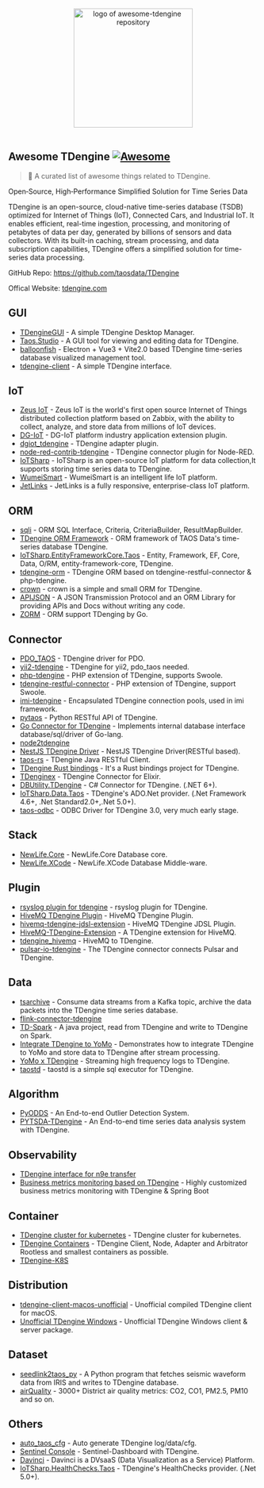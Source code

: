 <div class="github-widget" data-repo="taosdata/awesome-tdengine"></div>
<script async src="https://pagead2.googlesyndication.com/pagead/js/adsbygoogle.js"></script><ins class="adsbygoogle" style="display:block" data-ad-client="ca-pub-6890694312814945" data-ad-slot="5473692530" data-ad-format="auto"  data-full-width-responsive="true"></ins><script>(adsbygoogle = window.adsbygoogle || []).push({});</script>
<p align="center">
  <br>
  <a href="https://tdengine.com"><img width="240" src="https://raw.githubusercontent.com/taosdata/awesome-tdengine/master/./assets/logo.svg?sanitize=true" alt="logo of awesome-tdengine repository"></a>
  <br>
  <br>
</p>

## Awesome TDengine [![Awesome](https://cdn.rawgit.com/sindresorhus/awesome/d7305f38d29fed78fa85652e3a63e154dd8e8829/media/badge.svg)](https://github.com/sindresorhus/awesome)

> 🎉 A curated list of awesome things related to TDengine.

Open‑Source, High‑Performance Simplified Solution for Time Series Data

TDengine is an open-source, cloud-native time-series database (TSDB) optimized for Internet of Things (IoT), Connected Cars, and Industrial IoT. It enables efficient, real-time ingestion, processing, and monitoring of petabytes of data per day, generated by billions of sensors and data collectors. With its built-in caching, stream processing, and data subscription capabilities, TDengine offers a simplified solution for time-series data processing.

GitHub Repo: https://github.com/taosdata/TDengine

Offical Website: [tdengine.com](https://tdengine.com)



## GUI

- [TDengineGUI](https://github.com/arielyang/TDengineGUI) - A simple TDengine Desktop Manager.
- [Taos.Studio](https://github.com/maikebing/Taos.Studio) - A GUI tool for viewing and editing data for TDengine.
- [balloonfish](https://github.com/xielaoshi99/balloonfish) - Electron + Vue3 + Vite2.0 based TDengine time-series database visualized management tool.
- [tdengine-client](https://github.com/wurong1420/tdengine-client) - A simple TDengine interface.

## IoT

- [Zeus IoT](https://github.com/zmops/zeus-iot) - Zeus IoT is the world's first open source Internet of Things distributed collection platform based on Zabbix, with the ability to collect, analyze, and store data from millions of IoT devices.
- [DG-IoT](https://github.com/dgiot/dgiot-dashboard) - DG-IoT platform industry application extension plugin.
- [dgiot_tdengine](https://github.com/dgiot/dgiot_tdengine) - TDengine adapter plugin.
- [node-red-contrib-tdengine](https://github.com/kp45-tech/node-red-contrib-tdengine) - TDengine connector plugin for Node-RED.
- [IoTSharp](https://github.com/IoTSharp/IoTSharp/blob/master/IoTSharp.Data.TimeSeries/TaosStorage.cs) - IoTSharp is an open-source IoT platform for data collection,It supports storing time series data to TDengine. 
- [WumeiSmart](https://github.com/kerwincui/wumei-smart) - WumeiSmart is an intelligent life IoT platform.
- [JetLinks](https://github.com/jetlinks/jetlinks-community) - JetLinks is a fully responsive, enterprise-class IoT platform.

## ORM
- [sqli](https://github.com/x-ream/sqli) - ORM SQL Interface, Criteria, CriteriaBuilder, ResultMapBuilder.
- [TDengine ORM Framework](https://github.com/hxshun/TDengineORM) - ORM framework of TAOS Data's time-series database TDengine.
- [IoTSharp.EntityFrameworkCore.Taos](https://github.com/IoTSharp/EntityFrameworkCore.Taos) - Entity, Framework, EF, Core, Data, O/RM, entity-framework-core, TDengine.
- [tdengine-orm](https://github.com/Yurunsoft/tdengine-orm) - TDengine ORM based on tdengine-restful-connector & php-tdengine.<!--lint ignore awesome-list-item-->
- [crown](https://github.com/machine-w/crown) - crown is a simple and small ORM for TDengine.
- [APIJSON](https://github.com/Tencent/APIJSON) - A JSON Transmission Protocol and an ORM Library for providing APIs and Docs without writing any code.
- [ZORM](https://gitee.com/chunanyong/zorm) - ORM support TDenging by Go.
 
## Connector

- [PDO_TAOS](https://github.com/bearlord/pdo_taos) - TDengine driver for PDO.
- [yii2-tdengine](https://github.com/bearlord/yii2-tdengine) - TDengine for yii2, pdo_taos needed.
- [php-tdengine](https://github.com/Yurunsoft/php-tdengine) - PHP extension of TDengine, supports Swoole.
- [tdengine-restful-connector](https://github.com/Yurunsoft/tdengine-restful-connector) - PHP extension of TDengine, support Swoole.
- [imi-tdengine](https://github.com/imiphp/imi-tdengine) - Encapsulated TDengine connection pools, used in imi framework.
- [pytaos](https://github.com/horennel/pytaos) - Python RESTful API of TDengine.
- [Go Connector for TDengine](https://github.com/wenj91/taos-driver) - Implements internal database interface database/sql/driver of Go-lang.
- [node2tdengine](https://github.com/machine-w/node2tdengine)
- [NestJS TDengine Driver](https://github.com/IricBing/nestjs-tdengine) - NestJS TDengine Driver(RESTful based).
- [taos-rs](https://github.com/yuerrd/taos-rs) - TDengine Java RESTful Client.
- [TDengine Rust bindings](https://github.com/songtianyi/tdengine-rust-bindings) - It's a Rust bindings project for TDengine.
- [TDenginex](https://github.com/lizhaochao/TDenginex) - TDengine Connector for Elixir.
- [DBUtility.TDengine](https://github.com/cockroach888/GSA.MOLLE.ToolKits/tree/main/src/ToolKits.DBUtility) - C# Connector for TDengine. (.NET 6+). 
- [IoTSharp.Data.Taos](https://www.nuget.org/packages/IoTSharp.Data.Taos/)  - TDengine's ADO.Net provider. (.Net Framework 4.6+, .Net Standard2.0+,.Net 5.0+). 
- [taos-odbc](https://github.com/freemine/taos_odbc) - ODBC Driver for TDengine 3.0, very much early stage.

## Stack

- [NewLife.Core](https://github.com/NewLifeX/X) - NewLife.Core Database core.
- [NewLife.XCode](https://github.com/NewLifeX/NewLife.XCode) - NewLife.XCode Database Middle-ware.

## Plugin

<!--lint ignore awesome-list-item-->
- [rsyslog plugin for tdengine](https://github.com/mxmkeep/rsyslog-omtaos) - rsyslog plugin for TDengine.
- [HiveMQ TDengine Plugin](https://github.com/huskar-t/hivemq-tdengine-extension) - HiveMQ TDengine Plugin.
- [hivemq-tdengine-jdsl-extension](https://github.com/huskar-t/hivemq-tdengine-jdsl-extension) - HiveMQ TDengine JDSL Plugin.
- [HiveMQ-TDengine-Extension](https://github.com/john-bigz/hivemq-tdengine-extension) - A TDengine extension for HiveMQ.
- [tdengine_hivemq](https://github.com/379547990/tdengine_hivemq) - HiveMQ to TDengine.
- [pulsar-io-tdengine](https://github.com/JueShanCoder/pulsar-io-tdengine) - The TDengine connector connects Pulsar and TDengine.

## Data

- [tsarchive](https://github.com/cenc-cea/tsarchive) - Consume data streams from a Kafka topic, archive the data packets into the TDengine time series database.
- [flink-connector-tdengine](https://github.com/echisan/flink-connector-tdengine)
- [TD-Spark](https://github.com/liuyq-617/TD-Spark) - A java project, read from TDengine and write to TDengine on Spark.
- [Integrate TDengine to YoMo](https://github.com/yomorun/yomo-sink-tdengine-example) - Demonstrates how to integrate TDengine to YoMo and store data to TDengine after stream processing.
- [YoMo x TDengine](https://github.com/fanweixiao/push-stream-logging) - Streaming high frequency logs to TDengine.<!--lint ignore awesome-list-item-->
- [taostd](https://github.com/nzhzds/taostd) - taostd is a simple sql executor for TDengine.

## Algorithm

- [PyODDS](https://github.com/datamllab/pyodds) - An End-to-end Outlier Detection System.
- [PYTSDA-TDengine](https://github.com/Shawshank-Smile/PYTSDA-TDengine) - An End-to-end time series data analysis system with TDengine.

## Observability

- [TDengine interface for n9e transfer](https://github.com/xiangxud/transfer)
- [Business metrics monitoring based on TDengine](https://github.com/gunnerliu/horus) - Highly customized business metrics monitoring with TDengine & Spring Boot

## Container

- [TDengine cluster for kubernetes](https://github.com/wwbgo/tdengine-k8s) - TDengine cluster for kubernetes.
- [TDengine Containers](https://github.com/arktos-venture/docker-tdengine) - TDengine Client, Node, Adapter and Arbitrator Rootless and smallest containers as possible.
- [TDengine-K8S](https://github.com/elihe2011/TDengine-K8S)

## Distribution

- [tdengine-client-macos-unofficial](https://github.com/cybartists/tdengine-client-macos-unofficial) - Unofficial compiled TDengine client for macOS.
- [Unofficial TDengine Windows](https://github.com/GitHubForzhenjiazhao/Soft) - Unofficial TDengine Windows client & server package.

## Dataset

- [seedlink2taos_py](https://github.com/schenton/seedlink2taos_py) - A Python program that fetches seismic waveform data from IRIS and writes to TDengine database.
- [airQuality](https://github.com/233lawliet/airQuality) - 3000+ District air quality metrics: CO2, CO1, PM2.5, PM10 and so on.

## Others

- [auto_taos_cfg](https://github.com/glzhao89/auto_taos_cfg) - Auto generate TDengine log/data/cfg.
- [Sentinel Console](https://github.com/wenhao/sentinel-dashboard-tdengine) - Sentinel-Dashboard with TDengine.
- [Davinci](https://github.com/edp963/davinci) - Davinci is a DVsaaS (Data Visualization as a Service) Platform.
- [IoTSharp.HealthChecks.Taos](https://www.nuget.org/packages/IoTSharp.HealthChecks.Taos/) - TDengine's HealthChecks provider. (.Net 5.0+). 